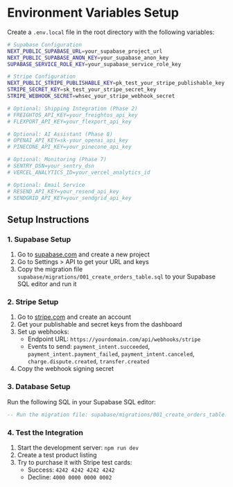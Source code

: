# Environment Variables Setup

Create a `.env.local` file in the root directory with the following variables:

```bash
# Supabase Configuration
NEXT_PUBLIC_SUPABASE_URL=your_supabase_project_url
NEXT_PUBLIC_SUPABASE_ANON_KEY=your_supabase_anon_key
SUPABASE_SERVICE_ROLE_KEY=your_supabase_service_role_key

# Stripe Configuration
NEXT_PUBLIC_STRIPE_PUBLISHABLE_KEY=pk_test_your_stripe_publishable_key
STRIPE_SECRET_KEY=sk_test_your_stripe_secret_key
STRIPE_WEBHOOK_SECRET=whsec_your_stripe_webhook_secret

# Optional: Shipping Integration (Phase 2)
# FREIGHTOS_API_KEY=your_freightos_api_key
# FLEXPORT_API_KEY=your_flexport_api_key

# Optional: AI Assistant (Phase 8)
# OPENAI_API_KEY=sk-your_openai_api_key
# PINECONE_API_KEY=your_pinecone_api_key

# Optional: Monitoring (Phase 7)
# SENTRY_DSN=your_sentry_dsn
# VERCEL_ANALYTICS_ID=your_vercel_analytics_id

# Optional: Email Service
# RESEND_API_KEY=your_resend_api_key
# SENDGRID_API_KEY=your_sendgrid_api_key
```

## Setup Instructions

### 1. Supabase Setup
1. Go to [supabase.com](https://supabase.com) and create a new project
2. Go to Settings > API to get your URL and keys
3. Copy the migration file `supabase/migrations/001_create_orders_table.sql` to your Supabase SQL editor and run it

### 2. Stripe Setup
1. Go to [stripe.com](https://stripe.com) and create an account
2. Get your publishable and secret keys from the dashboard
3. Set up webhooks:
   - Endpoint URL: `https://yourdomain.com/api/webhooks/stripe`
   - Events to send: `payment_intent.succeeded`, `payment_intent.payment_failed`, `payment_intent.canceled`, `charge.dispute.created`, `transfer.created`
4. Copy the webhook signing secret

### 3. Database Setup
Run the following SQL in your Supabase SQL editor:

```sql
-- Run the migration file: supabase/migrations/001_create_orders_table.sql
```

### 4. Test the Integration
1. Start the development server: `npm run dev`
2. Create a test product listing
3. Try to purchase it with Stripe test cards:
   - Success: `4242 4242 4242 4242`
   - Decline: `4000 0000 0000 0002`

